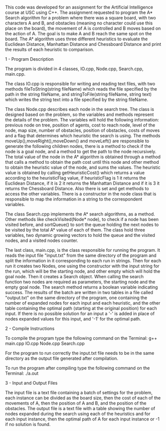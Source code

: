 This code was developed for an assignment for the Artificial Intelligence course at USC using C++. The assignment requested to program the A* Search algorithm for a problem where there was a square board, with two characters A and B, and obstacles (meaning no character could use this place on the board), the movement of A is controlled and B moves based on the action of A. The goal is to make A and B reach the same spot on the board. The A* algorithm uses three different heuristics to evaluate the Euclidean Distance, Manhattan Distance and Chessboard Distance and print the results of each heuristic to comparison.

1 - Program Description

The program is divided in 4 classes, IO.cpp, Node.cpp, Search.cpp, main.cpp.

The class IO.cpp is responsible for writing and reading text files, with two methods fileToString(string fileName) which reads the file specified by the path in the string fileName, and stringToFile(string fileName, string text) which writes the string text into a file specified by the string fileName.

The class Node.cpp describes each node in the search tree. The class is designed based on the problem, so the variables and methods represent the details of the problem. The variables will hold the following information: previous node on tree, position of agents, cost to reach node, level of the node, map size, number of obstacles, position of obstacles, costs of moves and a flag that determines which heuristic the search is using. The methods moveUp(),moveRight(),moveDown() and moveLeft() are responsible to generate the following children nodes, there is a method to check if the node is a goal node, and a method to get the path to the node recursively. The total value of the node in the A* algorithm is obtained through a method that calls a method to obtain the path cost until this node and other method to obtain the heuristic value of the node, and sums the values. The heuristic value is obtained by calling getHeuristicCost() which returns a value according to the heuristicFlag value, if heuristicFlag is 1 it returns the Euclidean Distance, if it is 2 it returns the Manhattan Distance and if it is 3 it returns the Chessboard Distance. Also there is set and get methods to access the other variables. There is a constructor in the node class that is responsible to map the information in a string to the correspondent variables.

The class Search.cpp implements the  A* search algorithms, as a method. Other methods like checkVisited(Node* node), to check if a node has been visited before, and sortQueue() to sort the queue holding the next nodes to be visited by the total A* value of each of them. The class hold three variables, two dynamic growing vectors to hold the queue and the visited nodes, and a visited nodes counter.

The last class, main.cpp, is the class responsible for running the program. It reads the input file "input.txt" from the same directory of the program and split the information in it corresponding to each run in strings. Then for each run it creates two Nodes, one using the constructor with the input string for the run, which will be the starting node, and other empty which will hold the goal node. Then it creates a Search object. When calling the search function two nodes are required as parameters, the starting node and the empty goal node. The search method returns a boolean variable indicating success. The results of the batch are written in two tables in a file called "output.txt" on the same directory of the program, one containing the number of expanded nodes for each input and each heuristic, and the other table containing the optimal path (starting at the original position) for each input. If there is no possible solution for an input a '-' is added in place of nodes expanded values for this input, and '-1' for the optimal path.

2 - Compile Instructions

To compile the program type the following command on the Terminal: g++ main.cpp IO.cpp Node.cpp Search.cpp

For the program to run correctly the input.txt file needs to be in the same directory as the output file generated after compilation.

To run the program after compiling type the following command on the Terminal: ./a.out

3 - Input and Output Files

The input file is a text file containing a batch of settings for the problem, each instance can be divided as the board size, then the cost of each of the movements of A, then the position of A and B, and the position of the obstacles. The output file is a text file with a table showing the number of nodes expanded during the search using each of the heuristics and for each input instance, then the optimal path of A for each input instance or -1 if no solution is found.